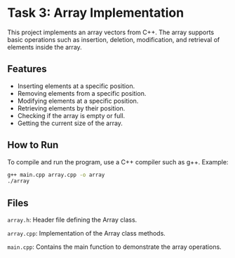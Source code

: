 # Task 3: Array Implementation

This project implements an array vectors from C++. The array supports basic operations such as insertion, deletion, modification, and retrieval of elements inside the array.

## Features

- Inserting elements at a specific position.
- Removing elements from a specific position.
- Modifying elements at a specific position.
- Retrieving elements by their position.
- Checking if the array is empty or full.
- Getting the current size of the array.

## How to Run

To compile and run the program, use a C++ compiler such as g++. Example:

```sh
g++ main.cpp array.cpp -o array
./array
```

## Files

``array.h``: Header file defining the Array class.

``array.cpp``: Implementation of the Array class methods.

``main.cpp``: Contains the main function to demonstrate the array operations.